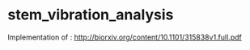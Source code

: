 # stem_vibration_analysis
Implementation of : http://biorxiv.org/content/10.1101/315838v1.full.pdf 
